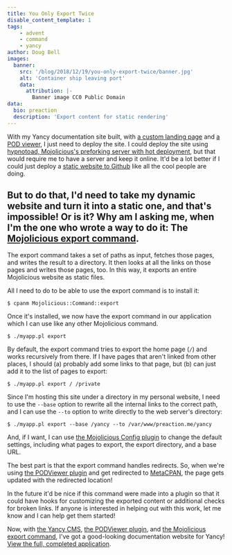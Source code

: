 ```yaml
---
title: You Only Export Twice
disable_content_template: 1
tags:
    - advent
    - command
    - yancy
author: Doug Bell
images:
  banner:
    src: '/blog/2018/12/19/you-only-export-twice/banner.jpg'
    alt: 'Container ship leaving port'
    data:
      attribution: |-
        Banner image CC0 Public Domain
data:
  bio: preaction
  description: 'Export content for static rendering'
---
```

With my Yancy documentation site built, with [a custom landing
page](/blog/2018/12/17/a-website-for-yancy) and [a POD
viewer](/blog/2018/12/18/a-view-to-a-pod), I just need to deploy the site. I
could deploy the site using [hypnotoad, Mojolicious's preforking server with
hot
deployment](https://mojolicious.org/perldoc/Mojolicious/Guides/Cookbook#Hypnotoad),
but that would require me to have a server and keep it online. It'd be a lot
better if I could just deploy a [static website to
Github](https://pages.github.com) like all the cool people are doing.

But to do that, I'd need to take my dynamic website and turn it into a static
one, and that's impossible! Or is it? Why am I asking me, when I'm the one who
wrote a way to do it: The [Mojolicious export
command](https://metacpan.org/pod/Mojolicious::Command::export).
---

The export command takes a set of paths as input, fetches those pages, and
writes the result to a directory. It then looks at all the links on those pages
and writes those pages, too. In this way, it exports an entire Mojolicious
website as static files.

All I need to do to be able to use the export command is to install it:

    $ cpanm Mojolicious::Command::export

Once it's installed, we now have the export command in our application which I
can use like any other Mojolicious command.

    $ ./myapp.pl export

By default, the export command tries to export the home page (`/`) and works
recursively from there. If I have pages that aren't linked from other places, I
should (a) probably add some links to that page, but (b) can just add it to the
list of pages to export:

    $ ./myapp.pl export / /private

Since I'm hosting this site under a directory in my personal website, I need to
use the `--base` option to rewrite all the internal links to the correct path,
and I can use the `--to` option to write directly to the web server's
directory:

    $ ./myapp.pl export --base /yancy --to /var/www/preaction.me/yancy

And, if I want, I can use [the Mojolicious Config
plugin](https://mojolicious.org/perldoc/Mojolicious/Guides/Cookbook#Adding-a-configuration-file)
to change the default settings, including what pages to export, the export
directory, and a base URL.

The best part is that the export command handles redirects. So, when we're
using [the PODViewer
plugin](http://metacpan.org/pod/Mojolicious::Plugin::PODViewer) and get
redirected to [MetaCPAN](http://metacpan.org), the page gets updated with the
redirected location!

In the future it'd be nice if this command were made into a plugin so that it
could have hooks for customizing the exported content or additional checks for
broken links. If anyone is interested in helping out with this work, let me
know and I can help get them started!

Now, with [the Yancy CMS](http://preaction.me/yancy), [the PODViewer
plugin](http://metacpan.org/pod/Mojolicious::Plugin::PODViewer), and [the
Mojolicious export
command](http://metacpan.org/pod/Mojolicious::Command::export), I've got a
good-looking documentation website for Yancy! [View the full, completed
application](myapp.pl).

